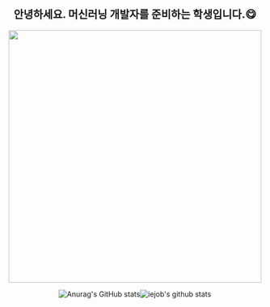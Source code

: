 <div align="center">
  
   ## 안녕하세요. 머신러닝 개발자를 준비하는 학생입니다.😋
</div>


<p align="center">
  <img src="https://user-images.githubusercontent.com/109125331/209605978-929b6722-ff75-47ee-b9c2-1d4043fdb9b9.gif"  width="500" />
</p>


 <div align="center">
  
![Anurag's GitHub stats](https://github-readme-stats.vercel.app/api?username=iejob&show_icons=true&theme=dracula)![iejob's github stats](https://github-readme-stats.vercel.app/api/top-langs/?username=iejob&show_icons=true&hide_border=true&title_color=004386&icon_color=004386&layout=compact)
</div>
